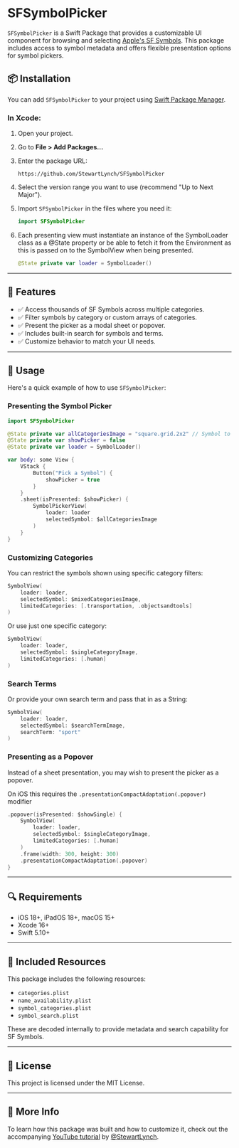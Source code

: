 # SFSymbolPicker

`SFSymbolPicker` is a Swift Package that provides a customizable UI component for browsing and selecting [Apple's SF Symbols](https://developer.apple.com/sf-symbols/). This package includes access to symbol metadata and offers flexible presentation options for symbol pickers.

## 📦 Installation

You can add `SFSymbolPicker` to your project using [Swift Package Manager](https://swift.org/package-manager/).

### In Xcode:

1. Open your project.
2. Go to **File > Add Packages…**
3. Enter the package URL:
   ```
   https://github.com/StewartLynch/SFSymbolPicker
   ```
4. Select the version range you want to use (recommend "Up to Next Major").
5. Import `SFSymbolPicker` in the files where you need it:
   ```swift
   import SFSymbolPicker
   ```
6. Each presenting view must instantiate an instance of the SymbolLoader class as a @State property or be able to fetch it from the Environment as this is passed on to the SymbolView when being presented.

   ```swift
   @State private var loader = SymbolLoader()
   ```

---

## 🧩 Features

- ✅ Access thousands of SF Symbols across multiple categories.
- ✅ Filter symbols by category or custom arrays of categories.
- ✅ Present the picker as a modal sheet or popover.
- ✅ Includes built-in search for symbols and terms.
- ✅ Customize behavior to match your UI needs.

---

## 🚀 Usage

Here's a quick example of how to use `SFSymbolPicker`:

### Presenting the Symbol Picker

```swift
import SFSymbolPicker

@State private var allCategoriesImage = "square.grid.2x2" // Symbol to update
@State private var showPicker = false
@State private var loader = SymbolLoader()

var body: some View {
    VStack {
        Button("Pick a Symbol") {
            showPicker = true
        }
    }
    .sheet(isPresented: $showPicker) {
        SymbolPickerView(
            loader: loader
            selectedSymbol: $allCategoriesImage
        )
    }
}
```

### Customizing Categories

You can restrict the symbols shown using  specific category filters:

```swift
SymbolView(
    loader: loader,
    selectedSymbol: $mixedCategoriesImage,
    limitedCategories: [.transportation, .objectsandtools]
)
```

Or use just one specific category:

```swift
SymbolView(
    loader: loader,
    selectedSymbol: $singleCategoryImage,
    limitedCategories: [.human]
)
```

### Search Terms

Or provide your own search term and pass that in as a String:

```swift
SymbolView(
    loader: loader,
    selectedSymbol: $searchTermImage,
    searchTerm: "sport"
)
```

### Presenting as a Popover

Instead of a sheet presentation, you may wish to present the picker as a popover.

On iOS this requires the `.presentationCompactAdaptation(.popover)` modifier

```swift
.popover(isPresented: $showSingle) {
    SymbolView(
        loader: loader,
        selectedSymbol: $singleCategoryImage,
        limitedCategories: [.human]
    )
    .frame(width: 300, height: 300)
    .presentationCompactAdaptation(.popover)
}
```

---

## 🔍 Requirements

- iOS 18+, iPadOS 18+, macOS 15+
- Xcode 16+
- Swift 5.10+

---

## 📁 Included Resources

This package includes the following resources:

- `categories.plist`
- `name_availability.plist`
- `symbol_categories.plist`
- `symbol_search.plist`

These are decoded internally to provide metadata and search capability for SF Symbols.

---

## 📄 License

This project is licensed under the MIT License.

---

## 🔗 More Info

To learn how this package was built and how to customize it, check out the accompanying [YouTube tutorial]([https://www.youtube.com/@StewartLynch](https://youtu.be/mdQqWy0Vk_w)) by [@StewartLynch](https://github.com/StewartLynch).

